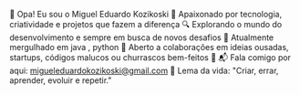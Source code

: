 👋 Opa! Eu sou o Miguel Eduardo Kozikoski
🚀 Apaixonado por tecnologia, criatividade e projetos que fazem a diferença
🔍 Explorando o mundo do desenvolvimento e sempre em busca de novos desafios
🌱 Atualmente mergulhado em java , python
🤝 Aberto a colaborações em ideias ousadas, startups, códigos malucos ou churrascos bem-feitos 🍢
📬 Fala comigo por aqui: migueleduardokozikoski@gmail.com
🎯 Lema da vida: "Criar, errar, aprender, evoluir e repetir."
<!---
migueleduardokozikoski/migueleduardokozikoski is a ✨ special ✨ repository because its `README.md` (this file) appears on your GitHub profile.
You can click the Preview link to take a look at your changes.
--->
